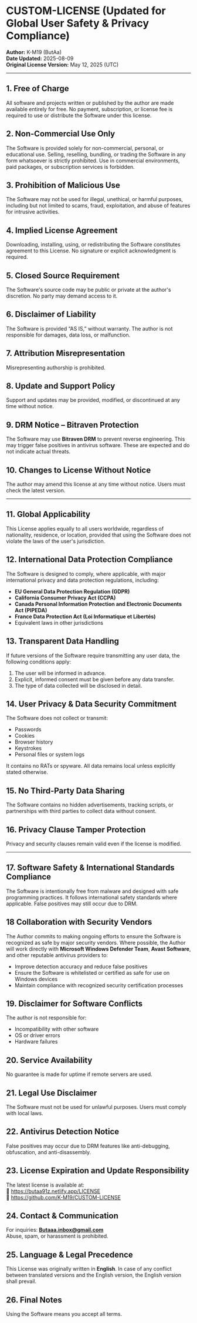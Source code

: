 # CUSTOM-LICENSE (Updated for Global User Safety & Privacy Compliance)

**Author:** K-M19 (ButAa)  
**Date Updated:** 2025-08-09  
**Original License Version:** May 12, 2025 (UTC)

---

## 1. Free of Charge
All software and projects written or published by the author are made available entirely for free. No payment, subscription, or license fee is required to use or distribute the Software under this license.

## 2. Non-Commercial Use Only
The Software is provided solely for non-commercial, personal, or educational use. Selling, reselling, bundling, or trading the Software in any form whatsoever is strictly prohibited. Use in commercial environments, paid packages, or subscription services is forbidden.

## 3. Prohibition of Malicious Use
The Software may not be used for illegal, unethical, or harmful purposes, including but not limited to scams, fraud, exploitation, and abuse of features for intrusive activities.

## 4. Implied License Agreement
Downloading, installing, using, or redistributing the Software constitutes agreement to this License. No signature or explicit acknowledgment is required.

## 5. Closed Source Requirement
The Software's source code may be public or private at the author's discretion. No party may demand access to it.

## 6. Disclaimer of Liability
The Software is provided “AS IS,” without warranty. The author is not responsible for damages, data loss, or malfunction.

## 7. Attribution Misrepresentation
Misrepresenting authorship is prohibited.

## 8. Update and Support Policy
Support and updates may be provided, modified, or discontinued at any time without notice.

## 9. DRM Notice – Bitraven Protection
The Software may use **Bitraven DRM** to prevent reverse engineering. This may trigger false positives in antivirus software. These are expected and do not indicate actual threats.

## 10. Changes to License Without Notice
The author may amend this license at any time without notice. Users must check the latest version.

---

## 11. Global Applicability
This License applies equally to all users worldwide, regardless of nationality, residence, or location, provided that using the Software does not violate the laws of the user's jurisdiction.

## 12. International Data Protection Compliance
The Software is designed to comply, where applicable, with major international privacy and data protection regulations, including:  
- **EU General Data Protection Regulation (GDPR)**  
- **California Consumer Privacy Act (CCPA)**  
- **Canada Personal Information Protection and Electronic Documents Act (PIPEDA)**  
- **France Data Protection Act (Loi Informatique et Libertés)**  
- Equivalent laws in other jurisdictions  

## 13. Transparent Data Handling
If future versions of the Software require transmitting any user data, the following conditions apply:  
1. The user will be informed in advance.  
2. Explicit, informed consent must be given before any data transfer.  
3. The type of data collected will be disclosed in detail.

## 14. User Privacy & Data Security Commitment
The Software does not collect or transmit:  
- Passwords  
- Cookies  
- Browser history  
- Keystrokes  
- Personal files or system logs  

It contains no RATs or spyware. All data remains local unless explicitly stated otherwise.

## 15. No Third-Party Data Sharing
The Software contains no hidden advertisements, tracking scripts, or partnerships with third parties to collect data without consent.

## 16. Privacy Clause Tamper Protection
Privacy and security clauses remain valid even if the license is modified.

---

## 17. Software Safety & International Standards Compliance
The Software is intentionally free from malware and designed with safe programming practices. It follows international safety standards where applicable. False positives may still occur due to DRM.

## 18 Collaboration with Security Vendors
The Author commits to making ongoing efforts to ensure the Software is recognized as safe by major security vendors.
Where possible, the Author will work directly with **Microsoft Windows Defender Team**, **Avast Software**, and other reputable antivirus providers to:
- Improve detection accuracy and reduce false positives
- Ensure the Software is whitelisted or certified as safe for use on Windows devices
- Maintain compliance with recognized security certification processes

## 19. Disclaimer for Software Conflicts
The author is not responsible for:  
- Incompatibility with other software  
- OS or driver errors  
- Hardware failures  

## 20. Service Availability
No guarantee is made for uptime if remote servers are used.

## 21. Legal Use Disclaimer
The Software must not be used for unlawful purposes. Users must comply with local laws.

## 22. Antivirus Detection Notice
False positives may occur due to DRM features like anti-debugging, obfuscation, and anti-disassembly.

## 23. License Expiration and Update Responsibility
The latest license is available at:  
🔗 https://butaa91z.netlify.app/LICENSE  
🔗 https://github.com/K-M19/CUSTOM-LICENSE

## 24. Contact & Communication
For inquiries: **Butaaa.inbox@gmail.com**  
Abuse, spam, or harassment is prohibited.

## 25. Language & Legal Precedence
This License was originally written in **English**. In case of any conflict between translated versions and the English version, the English version shall prevail.

## 26. Final Notes
Using the Software means you accept all terms.

